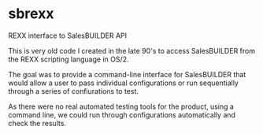 # sbrexx
REXX interface to SalesBUILDER API

This is very old code I created in the late 90's to access SalesBUILDER from the REXX scripting language in OS/2.

The goal was to provide a command-line interface for SalesBUILDER that would allow a user to pass individual configurations or run sequentially through a series of confiurations to test.

As there were no real automated testing tools for the product, using a command line, we could run through configurations automatically and check the results.
